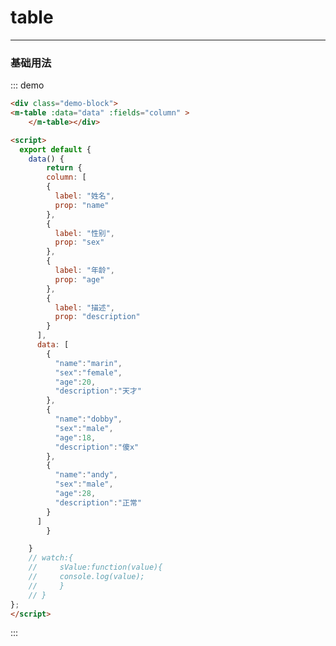 # table

---

### 基础用法

<div class="demo-block">
     <m-table :data="data" :fields="column">
    </m-table>
<script>
    export default {
        data(){
            return {
                column: [
        {
          label: "姓名",
          prop: "name",
          style:{
            color:"red"
          },
          theadStyle:{
            color:"green"
          }
        },
        {
          label: "性别",
          prop: "sex"
        },
        {
          label: "年龄",
          prop: "age"
        },
        {
          label: "描述",
          prop: "description"
        },{
          label: "描述1",
          prop: "description1"
        },{
          label: "描述2",
          prop: "description2"
        }
      ],
      data: [
        {
          "name":"marin",
          "sex":"female",
          "age":20,
          "description":"天才",
          "description1":"天才",
          "description2":"天才"
        },
        {
          "name":"dobby",
          "sex":"male",
          "age":18,
          "description":"傻x",
          "description1":"天才",
          "description2":"天才"
        },
        {
          "name":"andy",
          "sex":"male",
          "age":28,
          "description":"正常",
          "description1":"天才",
          "description2":"天才"
        }
      ]
            }
        }
        // watch:{
        //     sValue:function(value){
        //         console.log(value);
        //     }
        // }
    }
</script>
</div>

::: demo

```html
<div class="demo-block">
<m-table :data="data" :fields="column" >
    </m-table></div>

<script>
  export default {
    data() {
        return {
        column: [
        {
          label: "姓名",
          prop: "name"
        },
        {
          label: "性别",
          prop: "sex"
        },
        {
          label: "年龄",
          prop: "age"
        },
        {
          label: "描述",
          prop: "description"
        }
      ],
      data: [
        {
          "name":"marin",
          "sex":"female",
          "age":20,
          "description":"天才"
        },
        {
          "name":"dobby",
          "sex":"male",
          "age":18,
          "description":"傻x"
        },
        {
          "name":"andy",
          "sex":"male",
          "age":28,
          "description":"正常"
        }
      ]
        }

    }
    // watch:{
    //     sValue:function(value){
    //     console.log(value);
    //     }
    // }
};
</script>
```

:::
